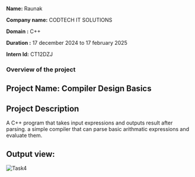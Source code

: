 **Name:** Raunak

**Company name:** CODTECH IT SOLUTIONS

**Domain :** C++

**Duration :** 17 december 2024 to 17 february 2025

**Intern Id:** CT12DZJ

### Overview of the project

## Project Name: Compiler Design Basics

## Project Description 
A C++ program that takes input expressions and outputs result after parsing. a simple compiler that can parse basic arithmatic expressions and evaluate them.
## Output view: 
![Task4](https://github.com/user-attachments/assets/098d28dc-b8e5-4a46-bab8-5846dc3e6e95)
